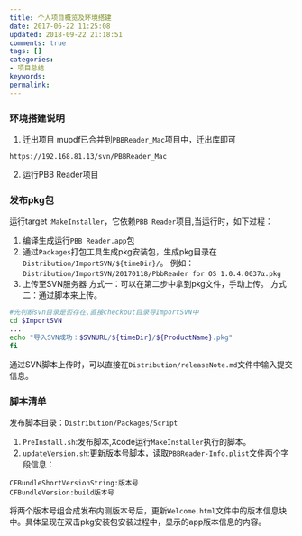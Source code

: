 ```yaml
---
title: 个人项目概览及环境搭建
date: 2017-06-22 11:25:08
updated: 2018-09-22 21:18:51
comments: true
tags: []
categories:
- 项目总结
keywords: 
permalink: 
---
```


### 环境搭建说明
1. 迁出项目
mupdf已合并到`PBBReader_Mac`项目中，迁出库即可
```
https://192.168.81.13/svn/PBBReader_Mac
```
2.  运行PBB Reader项目

### 发布pkg包
运行target :`MakeInstaller`，它依赖`PBB Reader`项目,当运行时，如下过程：
1. 编译生成运行`PBB Reader.app`包
2. 通过`Packages`打包工具生成pkg安装包，生成pkg目录在`Distribution/ImportSVN/${timeDir}/`。
例如：`Distribution/ImportSVN/20170118/PbbReader for OS 1.0.4.0037α.pkg`
3. 上传至SVN服务器
     方式一：可以在第二步中拿到pkg文件，手动上传。
     方式二：通过脚本来上传。
```sh
#先判断svn目录是否存在,直接checkout目录导ImportSVN中
cd $ImportSVN
...
echo "导入SVN成功：$SVNURL/${timeDir}/${ProductName}.pkg"
fi
```
通过SVN脚本上传时，可以直接在`Distribution/releaseNote.md`文件中输入提交信息。

### 脚本清单
发布脚本目录：`Distribution/Packages/Script`
1. `PreInstall.sh`:发布脚本,Xcode运行`MakeInstaller`执行的脚本。
2. `updateVersion.sh`:更新版本号脚本，读取`PBBReader-Info.plist`文件两个字段信息：
```
CFBundleShortVersionString:版本号
CFBundleVersion:build版本号
```
将两个版本号组合成发布内测版本号后，更新`Welcome.html`文件中的版本信息块中。具体呈现在双击pkg安装包安装过程中，显示的app版本信息的内容。

